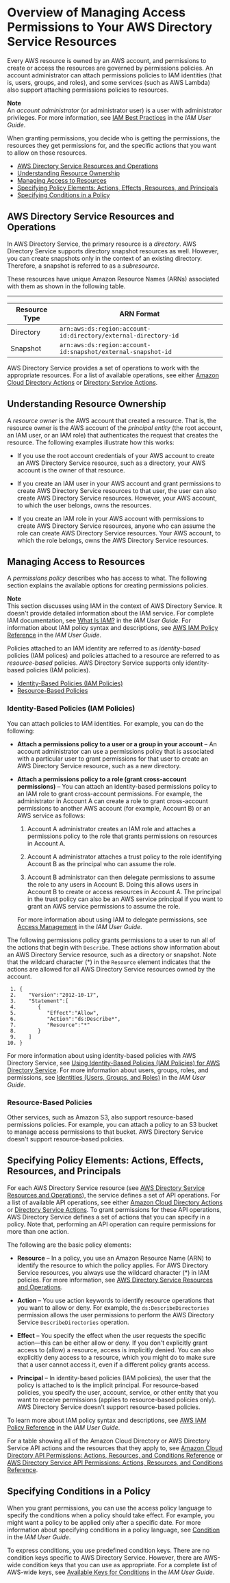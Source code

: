 # Overview of Managing Access Permissions to Your AWS Directory Service Resources<a name="UsingWithDS_IAM_AccessControl_Overview"></a>

Every AWS resource is owned by an AWS account, and permissions to create or access the resources are governed by permissions policies\. An account administrator can attach permissions policies to IAM identities \(that is, users, groups, and roles\), and some services \(such as AWS Lambda\) also support attaching permissions policies to resources\.

**Note**  
An *account administrator* \(or administrator user\) is a user with administrator privileges\. For more information, see [IAM Best Practices](http://alpha-docs-aws.amazon.com/IAM/latest/UserGuide/best-practices.html) in the *IAM User Guide*\.

When granting permissions, you decide who is getting the permissions, the resources they get permissions for, and the specific actions that you want to allow on those resources\. 


+ [AWS Directory Service Resources and Operations](#CreatingIAMPolicies_DS)
+ [Understanding Resource Ownership](#UsingWithDS_IAM_AccessControl_ResourceOwner)
+ [Managing Access to Resources](#UsingWithDS_IAM_AccessControl_ManagingAccess)
+ [Specifying Policy Elements: Actions, Effects, Resources, and Principals](#SpecifyingIAMPolicyActions_DS)
+ [Specifying Conditions in a Policy](#SpecifyingIAMPolicyConditions_DS)

## AWS Directory Service Resources and Operations<a name="CreatingIAMPolicies_DS"></a>

In AWS Directory Service, the primary resource is a *directory*\. AWS Directory Service supports directory snapshot resources as well\. However, you can create snapshots only in the context of an existing directory\. Therefore, a snapshot is referred to as a *subresource*\.

These resources have unique Amazon Resource Names \(ARNs\) associated with them as shown in the following table\.


****  

| **Resource Type**  |  **ARN Format**  | 
| --- | --- | 
| Directory | `arn:aws:ds:region:account-id:directory/external-directory-id` | 
| Snapshot | `arn:aws:ds:region:account-id:snapshot/external-snapshot-id` | 

AWS Directory Service provides a set of operations to work with the appropriate resources\. For a list of available operations, see either [Amazon Cloud Directory Actions](http://docs.aws.amazon.com/directoryservice/latest/APIReference/API_Operations.html) or [Directory Service Actions](http://alpha-docs-aws.amazon.com/directoryservice/latest/devguide/API_Operations.html)\.

## Understanding Resource Ownership<a name="UsingWithDS_IAM_AccessControl_ResourceOwner"></a>

A *resource owner* is the AWS account that created a resource\. That is, the resource owner is the AWS account of the *principal entity* \(the root account, an IAM user, or an IAM role\) that authenticates the request that creates the resource\. The following examples illustrate how this works:

+ If you use the root account credentials of your AWS account to create an AWS Directory Service resource, such as a directory, your AWS account is the owner of that resource\.

+ If you create an IAM user in your AWS account and grant permissions to create AWS Directory Service resources to that user, the user can also create AWS Directory Service resources\. However, your AWS account, to which the user belongs, owns the resources\.

+ If you create an IAM role in your AWS account with permissions to create AWS Directory Service resources, anyone who can assume the role can create AWS Directory Service resources\. Your AWS account, to which the role belongs, owns the AWS Directory Service resources\. 

## Managing Access to Resources<a name="UsingWithDS_IAM_AccessControl_ManagingAccess"></a>

A *permissions policy* describes who has access to what\. The following section explains the available options for creating permissions policies\.

**Note**  
This section discusses using IAM in the context of AWS Directory Service\. It doesn't provide detailed information about the IAM service\. For complete IAM documentation, see [What Is IAM?](http://alpha-docs-aws.amazon.com/IAM/latest/UserGuide/introduction.html) in the *IAM User Guide*\. For information about IAM policy syntax and descriptions, see [AWS IAM Policy Reference](http://alpha-docs-aws.amazon.com/IAM/latest/UserGuide/reference_policies.html) in the *IAM User Guide*\.

Policies attached to an IAM identity are referred to as *identity\-based* policies \(IAM polices\) and policies attached to a resource are referred to as *resource\-based* policies\. AWS Directory Service supports only identity\-based policies \(IAM policies\)\.


+ [Identity\-Based Policies \(IAM Policies\)](#UsingWithDS_IAM_AccessControl_ManagingAccess_IdentityBased)
+ [Resource\-Based Policies](#UsingWithDS_IAM_AccessControl_ManagingAccess_ResourceBased)

### Identity\-Based Policies \(IAM Policies\)<a name="UsingWithDS_IAM_AccessControl_ManagingAccess_IdentityBased"></a>

You can attach policies to IAM identities\. For example, you can do the following: 

+ **Attach a permissions policy to a user or a group in your account** – An account administrator can use a permissions policy that is associated with a particular user to grant permissions for that user to create an AWS Directory Service resource, such as a new directory\. 

+ **Attach a permissions policy to a role \(grant cross\-account permissions\)** – You can attach an identity\-based permissions policy to an IAM role to grant cross\-account permissions\. For example, the administrator in Account A can create a role to grant cross\-account permissions to another AWS account \(for example, Account B\) or an AWS service as follows:

  1. Account A administrator creates an IAM role and attaches a permissions policy to the role that grants permissions on resources in Account A\.

  1. Account A administrator attaches a trust policy to the role identifying Account B as the principal who can assume the role\. 

  1. Account B administrator can then delegate permissions to assume the role to any users in Account B\. Doing this allows users in Account B to create or access resources in Account A\. The principal in the trust policy can also be an AWS service principal if you want to grant an AWS service permissions to assume the role\.

   For more information about using IAM to delegate permissions, see [Access Management](http://alpha-docs-aws.amazon.com/IAM/latest/UserGuide/access.html) in the *IAM User Guide*\. 

The following permissions policy grants permissions to a user to run all of the actions that begin with `Describe`\. These actions show information about an AWS Directory Service resource, such as a directory or snapshot\. Note that the wildcard character \(\*\) in the `Resource` element indicates that the actions are allowed for all AWS Directory Service resources owned by the account\. 

```
 1. {
 2.    "Version":"2012-10-17",
 3.    "Statement":[
 4.       {
 5.          "Effect":"Allow",
 6.          "Action":"ds:Describe*",
 7.          "Resource":"*"
 8.       }
 9.    ]
10. }
```

For more information about using identity\-based policies with AWS Directory Service, see [Using Identity\-Based Policies \(IAM Policies\) for AWS Directory Service](UsingWithDS_IAM_AccessControl_IdentityBased.md)\. For more information about users, groups, roles, and permissions, see [Identities \(Users, Groups, and Roles\)](http://alpha-docs-aws.amazon.com/IAM/latest/UserGuide/id.html) in the *IAM User Guide*\. 

### Resource\-Based Policies<a name="UsingWithDS_IAM_AccessControl_ManagingAccess_ResourceBased"></a>

Other services, such as Amazon S3, also support resource\-based permissions policies\. For example, you can attach a policy to an S3 bucket to manage access permissions to that bucket\. AWS Directory Service doesn't support resource\-based policies\. 

## Specifying Policy Elements: Actions, Effects, Resources, and Principals<a name="SpecifyingIAMPolicyActions_DS"></a>

For each AWS Directory Service resource \(see [AWS Directory Service Resources and Operations](#CreatingIAMPolicies_DS)\), the service defines a set of API operations\. For a list of available API operations, see either [Amazon Cloud Directory Actions](http://docs.aws.amazon.com/directoryservice/latest/APIReference/API_Operations.html) or [Directory Service Actions](http://alpha-docs-aws.amazon.com/directoryservice/latest/devguide/API_Operations.html)\. To grant permissions for these API operations, AWS Directory Service defines a set of actions that you can specify in a policy\. Note that, performing an API operation can require permissions for more than one action\. 

The following are the basic policy elements:

+ **Resource** – In a policy, you use an Amazon Resource Name \(ARN\) to identify the resource to which the policy applies\. For AWS Directory Service resources, you always use the wildcard character \(\*\) in IAM policies\. For more information, see [AWS Directory Service Resources and Operations](#CreatingIAMPolicies_DS)\. 

+ **Action** – You use action keywords to identify resource operations that you want to allow or deny\. For example, the `ds:DescribeDirectories` permission allows the user permissions to perform the AWS Directory Service `DescribeDirectories` operation\. 

+ **Effect** – You specify the effect when the user requests the specific action—this can be either allow or deny\. If you don't explicitly grant access to \(allow\) a resource, access is implicitly denied\. You can also explicitly deny access to a resource, which you might do to make sure that a user cannot access it, even if a different policy grants access\.

+ **Principal** – In identity\-based policies \(IAM policies\), the user that the policy is attached to is the implicit principal\. For resource\-based policies, you specify the user, account, service, or other entity that you want to receive permissions \(applies to resource\-based policies only\)\. AWS Directory Service doesn't support resource\-based policies\.

To learn more about IAM policy syntax and descriptions, see [AWS IAM Policy Reference](http://alpha-docs-aws.amazon.com/IAM/latest/UserGuide/reference_policies.html) in the *IAM User Guide*\.

For a table showing all of the Amazon Cloud Directory or AWS Directory Service API actions and the resources that they apply to, see [Amazon Cloud Directory API Permissions: Actions, Resources, and Conditions Reference](UsingWithDS_IAM_CD_ResourcePermissions.md) or [AWS Directory Service API Permissions: Actions, Resources, and Conditions Reference](UsingWithDS_IAM_ResourcePermissions.md)\. 

## Specifying Conditions in a Policy<a name="SpecifyingIAMPolicyConditions_DS"></a>

When you grant permissions, you can use the access policy language to specify the conditions when a policy should take effect\. For example, you might want a policy to be applied only after a specific date\. For more information about specifying conditions in a policy language, see [Condition](http://alpha-docs-aws.amazon.com/IAM/latest/UserGuide/reference_policies_elements.html#Condition) in the *IAM User Guide*\.

To express conditions, you use predefined condition keys\. There are no condition keys specific to AWS Directory Service\. However, there are AWS\-wide condition keys that you can use as appropriate\. For a complete list of AWS\-wide keys, see [Available Keys for Conditions](http://alpha-docs-aws.amazon.com/IAM/latest/UserGuide/reference_policies_elements.html#AvailableKeys) in the *IAM User Guide*\.  
